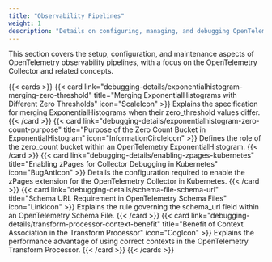 ```yaml
---
title: "Observability Pipelines"
weight: 1
description: "Details on configuring, managing, and debugging OpenTelemetry observability pipelines, primarily focusing on the Collector."
---
```


This section covers the setup, configuration, and maintenance aspects of OpenTelemetry observability pipelines, with a focus on the OpenTelemetry Collector and related concepts.

{{< cards >}}
  {{< card link="debugging-details/exponentialhistogram-merging-zero-threshold" title="Merging ExponentialHistograms with Different Zero Thresholds" icon="ScaleIcon" >}}
    Explains the specification for merging ExponentialHistograms when their zero_threshold values differ.
  {{< /card >}}
  {{< card link="debugging-details/exponentialhistogram-zero-count-purpose" title="Purpose of the Zero Count Bucket in ExponentialHistogram" icon="InformationCircleIcon" >}}
    Defines the role of the zero_count bucket within an OpenTelemetry ExponentialHistogram.
  {{< /card >}}
  {{< card link="debugging-details/enabling-zpages-kubernetes" title="Enabling zPages for Collector Debugging in Kubernetes" icon="BugAntIcon" >}}
    Details the configuration required to enable the zPages extension for the OpenTelemetry Collector in Kubernetes.
  {{< /card >}}
  {{< card link="debugging-details/schema-file-schema-url" title="Schema URL Requirement in OpenTelemetry Schema Files" icon="LinkIcon" >}}
    Explains the rule governing the schema_url field within an OpenTelemetry Schema File.
  {{< /card >}}
  {{< card link="debugging-details/transform-processor-context-benefit" title="Benefit of Context Association in the Transform Processor" icon="CogIcon" >}}
    Explains the performance advantage of using correct contexts in the OpenTelemetry Transform Processor.
  {{< /card >}}
{{< /cards >}}
